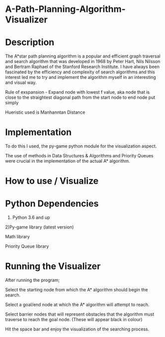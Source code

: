 # A-Path-Planning-Algorithm-Visualizer

# Description

The A*star path planning algorithm is a popular and efficient graph traversal and search algorithm that was developed in 1968 by Peter Hart, Nils Nilsson and Bertram Raphael of the Stanford Research Institute. I have always been fascinated by the efficiency and complexity of search algorithms and this interest led me to try and implement the algorithm myself in an interesting and visual way.

Rule of exspansion - Expand node with lowest f value, aka node that is close to the straightest diagonal path from the start node to end node put simply

Hueristic used is Manhanntan Distance



# Implementation

To do this I used, the py-game python module for the visualization aspect.

The use of methods in Data Structures & Algorithms and Priority Queues were crucial in the implementation of the actual A* algorithm.



# How to use / Visualize



# Python Dependencies


1) Python 3.6 and up

2)Py-game library (latest version)

Math library

Priority Queue library



# Running the Visualizer


After running the program;

Select the starting node from which the A* algorithm should begin the search.

Select a goal/end node at which the A* algorithm will attempt to reach.

Select barrier nodes that will represent obstacles that the algorithm must traverse to reach the goal node. (These will appear black in colour)

Hit the space bar and enjoy the visualization of the searching process.


